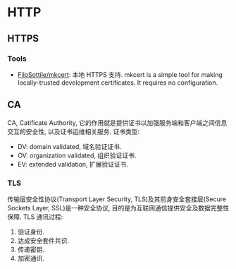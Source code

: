 # HTTP

## HTTPS
### Tools
* [FiloSottile/mkcert](https://github.com/FiloSottile/mkcert): 本地 HTTPS 支持. mkcert is a simple tool for making locally-trusted development certificates. It requires no configuration.

## CA
CA, Catificate Authority, 它的作用就是提供证书以加强服务端和客户端之间信息交互的安全性, 以及证书运维相关服务.
证书类型:
* DV: domain validated, 域名验证证书.
* OV: organization validated, 组织验证证书.
* EV: extended validation, 扩展验证证书.


### TLS
传输层安全性协议(Transport Layer Security, TLS)及其前身安全套接层(Secure Sockets Layer, SSL)是一种安全协议, 目的是为互联网通信提供安全及数据完整性保障.
TLS 通讯过程:
1. 验证身份.
2. 达成安全套件共识.
3. 传递密钥.
4. 加密通讯.
